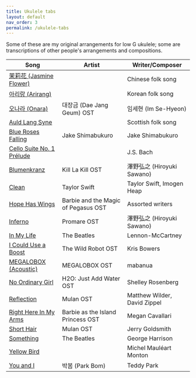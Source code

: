 ```yaml
---
title: Ukulele tabs
layout: default
nav_order: 3
permalink: /ukulele-tabs
---
```


Some of these are my original arrangements for low G ukulele; some are transcriptions of other people's arrangements and compositions.

| Song | Artist | Writer/Composer |
| ---- | ------ | --------------- |
| <a href="{{site.baseurl}}/tabs/Jasmine_Flower.pdf" target="_blank">茉莉花 (Jasmine Flower)</a> | | Chinese folk song |
| <a href="{{site.baseurl}}/tabs/Arirang.pdf" target="_blank">아리랑 (Arirang)</a> | | Korean folk song |
| <a href="{{site.baseurl}}/tabs/Onara.pdf" target="_blank">오나라 (Onara)</a> | 대장금 (Dae Jang Geum) OST | 임세현 (Im Se-Hyeon) |
| <a href="{{site.baseurl}}/tabs/Auld_Lang_Syne.pdf" target="_blank">Auld Lang Syne</a> <a href="https://www.instagram.com/p/Cty2Ps2rEMO/" target="_blank"><i class="fas fa-external-link-alt"></i></a> | | Scottish folk song |
| <a href="{{site.baseurl}}/tabs/Blue_Roses_Falling.pdf" target="_blank">Blue Roses Falling</a> <a href="https://www.youtube.com/watch?v=fzvFqVZvDV8" target="_blank"><i class="fas fa-external-link-alt"></i></a> | Jake Shimabukuro | Jake Shimabukuro |
| <a href="{{site.baseurl}}/tabs/Cello_Suite_No_1_Prelude.pdf" target="_blank">Cello Suite No. 1 Prélude</a> | | J.S. Bach |
| <a href="{{site.baseurl}}/tabs/Blumenkranz.pdf" target="_blank">Blumenkranz</a> | Kill La Kill OST | 澤野弘之 (Hiroyuki Sawano) |
| <a href="{{site.baseurl}}/tabs/Clean.pdf" target="_blank">Clean</a> | Taylor Swift | Taylor Swift, Imogen Heap |
| <a href="{{site.baseurl}}/tabs/Hope_Has_Wings.pdf" target="_blank">Hope Has Wings</a> | Barbie and the Magic of Pegasus OST | Assorted writers |
| <a href="{{site.baseurl}}/tabs/Inferno.pdf" target="_blank">Inferno</a> | Promare OST | 澤野弘之 (Hiroyuki Sawano) |
| <a href="{{site.baseurl}}/tabs/In_My_Life.pdf" target="_blank">In My Life</a> <a href="https://youtu.be/0kjNS91o1E4?feature=shared&t=1724" target="_blank"><i class="fas fa-external-link-alt"></i></a> | The Beatles | Lennon-McCartney |
| <a href="{{site.baseurl}}/tabs/I_Could_Use_a_Boost.pdf" target="_blank">I Could Use a Boost</a> | The Wild Robot OST | Kris Bowers |
| <a href="{{site.baseurl}}/tabs/MEGALOBOX_(Acoustic).pdf" target="_blank">MEGALOBOX (Acoustic)</a> | MEGALOBOX OST | mabanua |
| <a href="{{site.baseurl}}/tabs/No_Ordinary_Girl.pdf" target="_blank">No Ordinary Girl</a> | H2O: Just Add Water OST | Shelley Rosenberg |
| <a href="{{site.baseurl}}/tabs/Reflection.pdf" target="_blank">Reflection</a> | Mulan OST | Matthew Wilder, David Zippel |
| <a href="{{site.baseurl}}/tabs/Right_Here_In_My_Arms.pdf" target="_blank">Right Here In My Arms</a> | Barbie as the Island Princess OST | Megan Cavallari |
| <a href="{{site.baseurl}}/tabs/Short_Hair.pdf" target="_blank">Short Hair</a> | Mulan OST | Jerry Goldsmith |
| <a href="{{site.baseurl}}/tabs/Something.pdf" target="_blank">Something</a> <a href="https://www.youtube.com/watch?v=naJlZujI2Ps" target="_blank"><i class="fas fa-external-link-alt"></i></a> | The Beatles | George Harrison |
| <a href="{{site.baseurl}}/tabs/Yellow_Bird.pdf" target="_blank">Yellow Bird</a> | | Michel Mauléart Monton |
| <a href="{{site.baseurl}}/tabs/You_and_I.pdf" target="_blank">You and I</a> | 박봄 (Park Bom) | Teddy Park |
